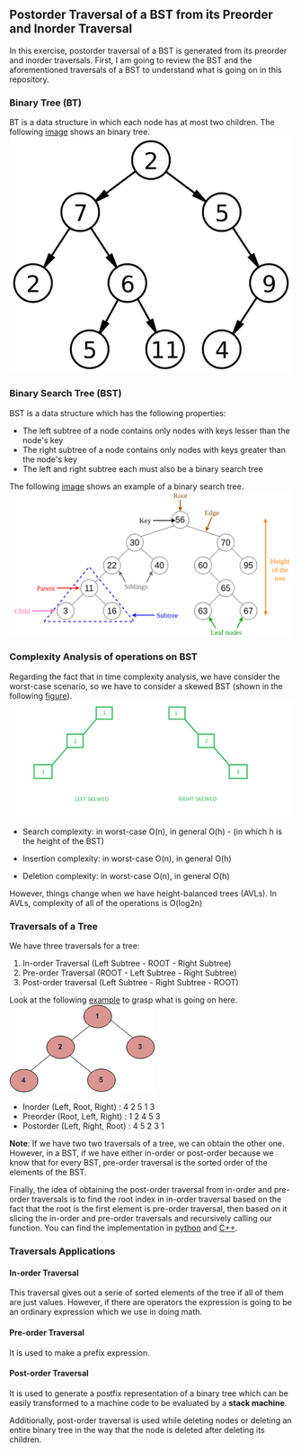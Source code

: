 ## Postorder Traversal of a BST from its Preorder and Inorder Traversal
In this exercise, postorder traversal of a BST is generated from its preorder and inorder traversals. First, I am going to review the BST and the aforementioned traversals of a BST to understand what is going on in this repository.

### Binary Tree (BT)
BT is a data structure in which each node has at most two children. The following [image](https://en.wikipedia.org/wiki/Binary_tree#:~:text=In%20computer%20science%2C%20a%20binary,child%20and%20the%20right%20child.) shows an binary tree.
![Binary Tree](BT.png)

### Binary Search Tree (BST)
BST is a data structure which has the following properties:
- The left subtree of a node contains only nodes with keys lesser than the node's key
- The right subtree of a node contains only nodes with keys greater than the node's key
- The left and right subtree each must also be a binary search tree

The following [image](https://levelup.gitconnected.com/an-into-to-binary-search-trees-432f94d180da) shows an example of a binary search tree.
![Binary Search Tree](BST.png)

### Complexity Analysis of operations on BST
Regarding the fact that in time complexity analysis, we have consider the worst-case scenario, so we have to consider a skewed BST (shown in the following [figure](https://www.geeksforgeeks.org/skewed-binary-tree/)).
![Skewed BST](skewed_BST.png)


- Search complexity: in worst-case O(n), in general O(h) - (in which h is the height of the BST)

- Insertion complexity: in worst-case O(n), in general O(h)

- Deletion complexity: in worst-case O(n), in general O(h)

However, things change when we have height-balanced trees (AVLs). In AVLs, complexity of all of the operations is O(log2n)

### Traversals of a Tree
We have three traversals for a tree:
1. In-order Traversal (Left Subtree - ROOT - Right Subtree)
2. Pre-order Traversal (ROOT - Left Subtree - Right Subtree)
3. Post-order traversal (Left Subtree - Right Subtree - ROOT)

Look at the following [example](https://www.geeksforgeeks.org/tree-traversals-inorder-preorder-and-postorder/) to grasp what is going on here.
![Example Tree](traversal_example_tree.gif)

- Inorder (Left, Root, Right) : 4 2 5 1 3
- Preorder (Root, Left, Right) : 1 2 4 5 3
- Postorder (Left, Right, Root) : 4 5 2 3 1

**Note**: If we have two two traversals of a tree, we can obtain the other one. However, in a BST, if we have either in-order or post-order because we know that for every BST, pre-order traversal is the sorted order of the elements of the BST.

Finally, the idea of obtaining the post-order traversal from in-order and pre-order traversals is to find the root index in in-order traversal based on the fact that the root is the first element is pre-order traversal, then based on it slicing the in-order and pre-order traversals and recursively calling our function. You can find the implementation in [python](PostT_from_InT_PreT.py) and [C++](PostT_from_InT_PreT.cpp).

### Traversals Applications

#### In-order Traversal
This traversal gives out a serie of sorted elements of the tree if all of them are just values. However, if there are operators the expression is going to be an ordinary expression which we use in doing math.

#### Pre-order Traversal
It is used to make a prefix expression.

#### Post-order Traversal
It is used to generate a postfix representation of a binary tree which can be easily transformed to a machine code to be evaluated by a **stack machine**.

Additionally, post-order traversal is used while deleting nodes or deleting an entire binary tree in the way that the node is deleted after deleting its children.